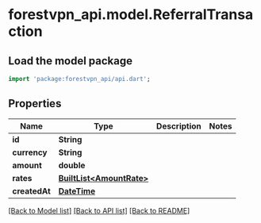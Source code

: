 # forestvpn_api.model.ReferralTransaction

## Load the model package
```dart
import 'package:forestvpn_api/api.dart';
```

## Properties
Name | Type | Description | Notes
------------ | ------------- | ------------- | -------------
**id** | **String** |  | 
**currency** | **String** |  | 
**amount** | **double** |  | 
**rates** | [**BuiltList&lt;AmountRate&gt;**](AmountRate.md) |  | 
**createdAt** | [**DateTime**](DateTime.md) |  | 

[[Back to Model list]](../README.md#documentation-for-models) [[Back to API list]](../README.md#documentation-for-api-endpoints) [[Back to README]](../README.md)


